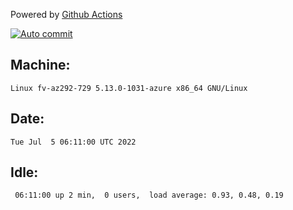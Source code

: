 Powered by [Github Actions](https://github.com/features/actions)

[![Auto commit](https://github.com/gyfary/workstation/workflows/Auto%20commit/badge.svg)](https://github.com/gyfary/workstation/actions?query=workflow%3A%22Auto+commit%22)

## Machine:
```
Linux fv-az292-729 5.13.0-1031-azure x86_64 GNU/Linux
```
## Date:
```
Tue Jul  5 06:11:00 UTC 2022
```
## Idle:
```
 06:11:00 up 2 min,  0 users,  load average: 0.93, 0.48, 0.19
```
